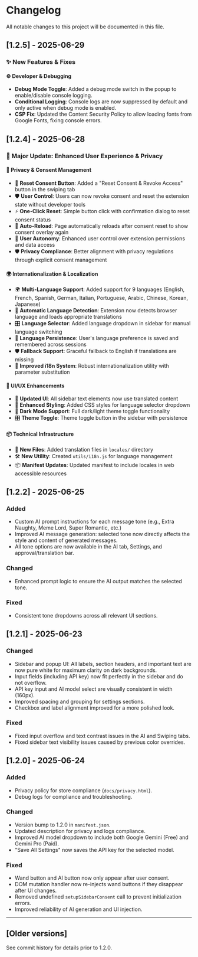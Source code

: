 # Changelog

All notable changes to this project will be documented in this file.

## [1.2.5] - 2025-06-29
### ✨ New Features & Fixes

#### ⚙️ **Developer & Debugging**
- **Debug Mode Toggle**: Added a debug mode switch in the popup to enable/disable console logging.
- **Conditional Logging**: Console logs are now suppressed by default and only active when debug mode is enabled.
- **CSP Fix**: Updated the Content Security Policy to allow loading fonts from Google Fonts, fixing console errors.


## [1.2.4] - 2025-06-28
### 🚀 Major Update: Enhanced User Experience & Privacy

#### 🔐 **Privacy & Consent Management**
- 🔄 **Reset Consent Button**: Added a "Reset Consent & Revoke Access" button in the swiping tab
- 🛡️ **User Control**: Users can now revoke consent and reset the extension state without developer tools
- ⚡ **One-Click Reset**: Simple button click with confirmation dialog to reset consent status
- 🔄 **Auto-Reload**: Page automatically reloads after consent reset to show consent overlay again
- 🔐 **User Autonomy**: Enhanced user control over extension permissions and data access
- 🛡️ **Privacy Compliance**: Better alignment with privacy regulations through explicit consent management

#### 🌍 **Internationalization & Localization**
- 🌍 **Multi-Language Support**: Added support for 9 languages (English, French, Spanish, German, Italian, Portuguese, Arabic, Chinese, Korean, Japanese)
- 🔄 **Automatic Language Detection**: Extension now detects browser language and loads appropriate translations
- 🎛️ **Language Selector**: Added language dropdown in sidebar for manual language switching
- 💾 **Language Persistence**: User's language preference is saved and remembered across sessions
- 🛡️ **Fallback Support**: Graceful fallback to English if translations are missing
- 🔧 **Improved i18n System**: Robust internationalization utility with parameter substitution

#### 🎨 **UI/UX Enhancements**
- 📝 **Updated UI**: All sidebar text elements now use translated content
- 🎨 **Enhanced Styling**: Added CSS styles for language selector dropdown
- 🌙 **Dark Mode Support**: Full dark/light theme toggle functionality
- 🎛️ **Theme Toggle**: Theme toggle button in the sidebar with persistence

#### 📦 **Technical Infrastructure**
- 📁 **New Files**: Added translation files in `locales/` directory
- 🛠️ **New Utility**: Created `utils/i18n.js` for language management
- 📦 **Manifest Updates**: Updated manifest to include locales in web accessible resources

## [1.2.2] - 2025-06-25
### Added
- Custom AI prompt instructions for each message tone (e.g., Extra Naughty, Meme Lord, Super Romantic, etc.)
- Improved AI message generation: selected tone now directly affects the style and content of generated messages.
- All tone options are now available in the AI tab, Settings, and approval/translation bar.

### Changed
- Enhanced prompt logic to ensure the AI output matches the selected tone.

### Fixed
- Consistent tone dropdowns across all relevant UI sections.

## [1.2.1] - 2025-06-23
### Changed
- Sidebar and popup UI: All labels, section headers, and important text are now pure white for maximum clarity on dark backgrounds.
- Input fields (including API key) now fit perfectly in the sidebar and do not overflow.
- API key input and AI model select are visually consistent in width (160px).
- Improved spacing and grouping for settings sections.
- Checkbox and label alignment improved for a more polished look.

### Fixed
- Fixed input overflow and text contrast issues in the AI and Swiping tabs.
- Fixed sidebar text visibility issues caused by previous color overrides.

## [1.2.0] - 2025-06-24
### Added
- Privacy policy for store compliance (`docs/privacy.html`).
- Debug logs for compliance and troubleshooting.

### Changed
- Version bump to 1.2.0 in `manifest.json`.
- Updated description for privacy and logs compliance.
- Improved AI model dropdown to include both Google Gemini (Free) and Gemini Pro (Paid).
- "Save All Settings" now saves the API key for the selected model.

### Fixed
- Wand button and AI button now only appear after user consent.
- DOM mutation handler now re-injects wand buttons if they disappear after UI changes.
- Removed undefined `setupSidebarConsent` call to prevent initialization errors.
- Improved reliability of AI generation and UI injection.


---

## [Older versions]
See commit history for details prior to 1.2.0.